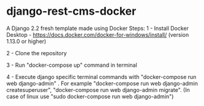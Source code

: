 # django-rest-cms-docker
A Django 2.2 fresh template made using Docker
Steps:
1 - Install Docker Desktop - https://docs.docker.com/docker-for-windows/install/ (version 1.13.0 or higher)

2 - Clone the repository

3 - Run "docker-compose up" command in terminal

4 - Execute django specific terminal commands with "docker-compose run web django-admin" . For example "docker-compose run web django-admin createsuperuser", "docker-compose run web django-admin migrate". (In case of linux use "sudo docker-compose run web django-admin")
